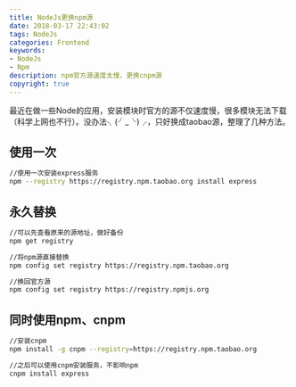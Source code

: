 ```yaml
---
title: NodeJs更换npm源
date: 2018-03-17 22:43:02
tags: NodeJs
categories: Frontend
keywords: 
- NodeJs
- Npm
description: npm官方源速度太慢，更换cnpm源	
copyright: true
---
```


​	最近在做一些Node的应用，安装模块时官方的源不仅速度慢，很多模块无法下载（科学上网也不行）。没办法╮(╯_╰)╭，只好换成taobao源，整理了几种方法。

## 使用一次

```bash
//使用一次安装express服务
npm --registry https://registry.npm.taobao.org install express
```

## 永久替换

```bash
//可以先查看原来的源地址，做好备份
npm get registry

//将npm源直接替换
npm config set registry https://registry.npm.taobao.org

//换回官方源
npm config set registry https://registry.npmjs.org
```

## 同时使用npm、cnpm

```bash
//安装cnpm
npm install -g cnpm --registry=https://registry.npm.taobao.org

//之后可以使用cnpm安装服务，不影响npm
cnpm install express
```


